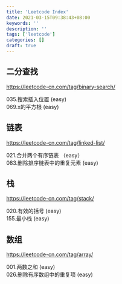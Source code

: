 ```yaml
---
title: 'Leetcode Index'
date: 2021-03-15T09:38:43+08:00
keywords: ''
description: ''
tags: ['leetcode']
categories: []
draft: true
---
```


## 二分查找

https://leetcode-cn.com/tag/binary-search/    

035.搜索插入位置 (easy)   
069.x的平方根 (easy)   


## 链表 

https://leetcode-cn.com/tag/linked-list/   

021.合并两个有序链表 （easy）  
083.删除排序链表中的重复元素 (easy) 


## 栈 

https://leetcode-cn.com/tag/stack/   

020.有效的括号 (easy)  
155.最小栈 (easy)

## 数组 

https://leetcode-cn.com/tag/array/   

001.两数之和 (easy)  
026.删除有序数组中的重复项 (easy)





